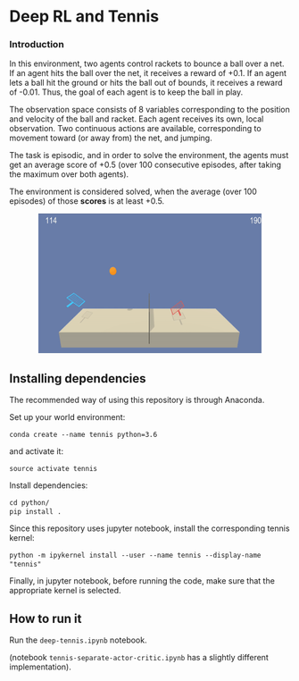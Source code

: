 # Deep RL and Tennis

### Introduction

In this environment, two agents control rackets to bounce a ball over a net. If an agent hits the ball over the net, it receives a reward of +0.1.  If an agent lets a ball hit the ground or hits the ball out of bounds, it receives a reward of -0.01.  Thus, the goal of each agent is to keep the ball in play.

The observation space consists of 8 variables corresponding to the position and velocity of the ball and racket. Each agent receives its own, local observation.  Two continuous actions are available, corresponding to movement toward (or away from) the net, and jumping. 

The task is episodic, and in order to solve the environment, the agents must get an average score of +0.5 (over 100 consecutive episodes, after taking the maximum over both agents). 

The environment is considered solved, when the average (over 100 episodes) of those **scores** is at least +0.5.


<p align="center">
<img src="pics/tennis.gif" width="400" height=250>
<!--img src="pics/untrained.gif" width="300" height=250-->
</p>

## Installing dependencies

The recommended way of using this repository is through Anaconda.

Set up your world environment:
```
conda create --name tennis python=3.6
```

and activate it:

```
source activate tennis
```
Install dependencies:

```
cd python/
pip install .
```

Since this repository uses jupyter notebook, install the corresponding tennis kernel:

```
python -m ipykernel install --user --name tennis --display-name "tennis"
```
Finally, in jupyter notebook, before running the code, make sure that the appropriate kernel is selected.

## How to run it

Run the `deep-tennis.ipynb` notebook.

(notebook `tennis-separate-actor-critic.ipynb` has a slightly different implementation).


